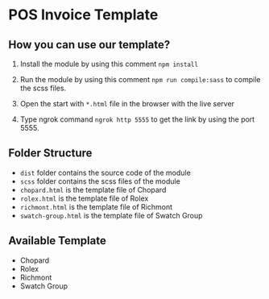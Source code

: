 # POS Invoice Template

## How you can use our template?

1. Install the module by using this comment `npm install`

2. Run the module by using this comment `npm run compile:sass` to compile the scss files.

3. Open the start with `*.html` file in the browser with the live server

4. Type ngrok command `ngrok http 5555` to get the link by using the port 5555.

## Folder Structure

- `dist` folder contains the source code of the module
- `scss` folder contains the scss files of the module
- `chopard.html` is the template file of Chopard
- `rolex.html` is the template file of Rolex
- `richmont.html` is the template file of Richmont
- `swatch-group.html` is the template file of Swatch Group

## Available Template

- Chopard
- Rolex
- Richmont
- Swatch Group
